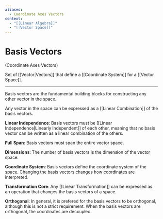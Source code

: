 ```yaml
---
aliases:
  - Coordinate Axes Vectors
context:
  - "[[Linear Algebra]]"
  - "[[Vector Space]]"
---
```


# Basis Vectors

(Coordinate Axes Vectors)

Set of [[Vector|Vectors]] that define a [[Coordinate System]] for a [[Vector Space]].

---

Basis vectors are the fundamental building blocks for constructing any other vector in the space.

Any vector in the space can be expressed as a [[Linear Combination]] of the basis vectors.

**Linear Independence**: Basis vectors must be [[Linear Independence|Linearly Independent]] of each other, meaning that no basis vector can be written as a linear combination of the others.

**Full Span**: Basis vectors must span the entire vector space.

**Dimensions**: The number of basis vectors is the dimension of the vector space.

**Coordinate System**: Basis vectors define the coordinate system of the space. Changing the basis vectors changes how coordinates are interpreted.

**Transformation Core**: Any [[Linear Transformation]] can be expressed as an operation that changes the basis vectors of a space.

**Orthogonal**: In general, it is prefered for the basis vectors to be orthogonal, although this is not a strict requirement. When the basis vectors are orthogonal, the coordinates are decoupled.
